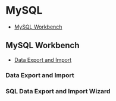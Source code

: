 # MySQL

- [MySQL Workbench](#mysql-workbench)

## MySQL Workbench

- [Data Export and Import](#data-export-and-import)

### Data Export and Import

### SQL Data Export and Import Wizard
